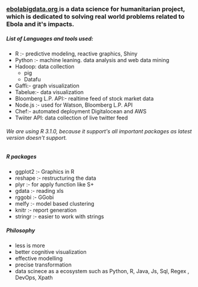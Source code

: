 <h3> <a href="http://ebolabigdata.org"> ebolabigdata.org </a> is a data science for humanitarian project, which is dedicated to solving real world problems related to Ebola and it's impacts. </h3>  

<h5> List of Languages and tools used: </h5>


<ul>
<li> R :- predictive modeling, reactive graphics, Shiny </li>
<li> Python :- machine leaning. data analysis and web data mining </li>
<li>Hadoop: data collection<ul>
   <li> pig </li>
   <li> Datafu </li>
   </ul>
   </li>
<li> Gaffi:-  graph visualization </li>
<li> Tabelue:- data visualization </li>
<li> Bloomberg L.P. API:- realtime feed of stock market data </li>
<li> Node.js :- used for Watson, Bloomberg L.P. API </li>
<li> Chef:- automated deployment Digitalocean and AWS  </li>
<li> Twiiter API: data collection of live twitter feed </li>
</ul>
<h6>We are using R 3.1.0, because it support's all important packages as latest version doesn't support.</h6>
<h5>R packages </h5>
<ul>
<li> ggplot2 :- Graphics in R </li>
<li> reshape :- restructuring the data </li> 
<li> plyr :-  for apply function like S+ </li>
<li> gdata :- reading xls </li>
<li> rggobi :- GGobi </li>
<li> melfy :- model based clustering </li>
<li> knitr :- report generation </li>
<li> stringr :- easier to work with strings</li>
</ul>
<h5>Philosophy </h5> 
<ul>
<li> less is more </li>
<li> better cognitive visualization</li>
<li> effective modelling</li>
<li> precise transformation</li>
<li> data scinece as a ecosystem such as Python, R, Java, Js, Sql, Regex , DevOps, Xpath </li>
</ul>